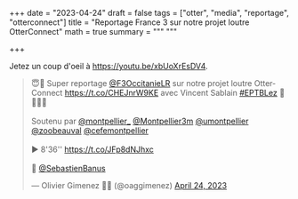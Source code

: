 +++
date = "2023-04-24"
draft = false
tags = ["otter", "media", "reportage", "otterconnect"]
title = "Reportage France 3 sur notre projet loutre OtterConnect"
math = true
summary = """
"""

+++

Jetez un coup d'oeil à <https://youtu.be/xbUoXrEsDV4>.

<blockquote class="twitter-tweet"><p lang="fr" dir="ltr">😇🥳 Super reportage <a href="https://twitter.com/F3OccitanieLR?ref_src=twsrc%5Etfw">@F3OccitanieLR</a> sur notre projet loutre OtterConnect <a href="https://t.co/CHEJnrW9KE">https://t.co/CHEJnrW9KE</a> avec Vincent Sablain <a href="https://twitter.com/hashtag/EPTBLez?src=hash&amp;ref_src=twsrc%5Etfw">#EPTBLez</a> 🦦💩📸🧬 <br><br>Soutenu par <a href="https://twitter.com/montpellier_?ref_src=twsrc%5Etfw">@montpellier_</a> <a href="https://twitter.com/Montpellier3m?ref_src=twsrc%5Etfw">@Montpellier3m</a> <a href="https://twitter.com/umontpellier?ref_src=twsrc%5Etfw">@umontpellier</a> <a href="https://twitter.com/zoobeauval?ref_src=twsrc%5Etfw">@zoobeauval</a> <a href="https://twitter.com/cefemontpellier?ref_src=twsrc%5Etfw">@cefemontpellier</a> <br><br>▶️ 8&#39;36&#39;&#39; <a href="https://t.co/JFp8dNJhxc">https://t.co/JFp8dNJhxc</a><br><br>🙏 <a href="https://twitter.com/SebastienBanus?ref_src=twsrc%5Etfw">@SebastienBanus</a></p>&mdash; Olivier Gimenez 🖖🦦 (@oaggimenez) <a href="https://twitter.com/oaggimenez/status/1650533567196266502?ref_src=twsrc%5Etfw">April 24, 2023</a></blockquote> <script async src="https://platform.twitter.com/widgets.js" charset="utf-8"></script> 